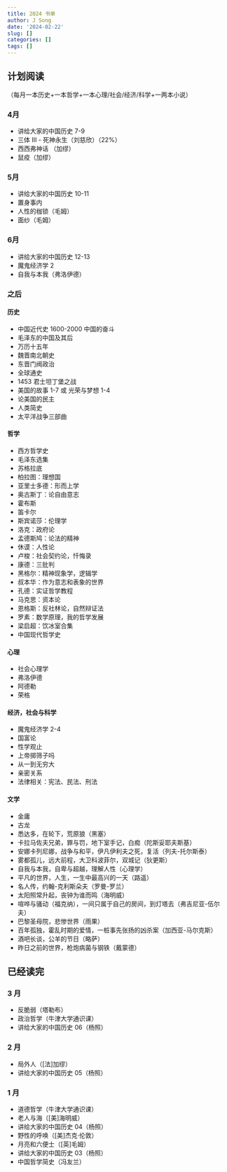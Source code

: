 ```yaml
---
title: 2024 书单
author: J Song
date: '2024-02-22'
slug: []
categories: []
tags: []
---
```



## 计划阅读
（每月一本历史+一本哲学+一本心理/社会/经济/科学+一两本小说）

### 4月
- 讲给大家的中国历史 7-9
- 三体 III - 死神永生（刘慈欣）（22%）
- 西西弗神话 （加缪）
- 鼠疫（加缪）
### 5月
- 讲给大家的中国历史 10-11
- 置身事内
- 人性的枷锁（毛姆）
- 面纱（毛姆）

### 6月
- 讲给大家的中国历史 12-13
- 魔鬼经济学 2
- 自我与本我（弗洛伊德）


### 之后
#### 历史
- 中国近代史 1600-2000 中国的奋斗
- 毛泽东的中国及其后
- 万历十五年
- 魏晋南北朝史
- 东晋门阀政治
- 全球通史
- 1453 君士坦丁堡之战
- 美国的故事 1-7 或 光荣与梦想 1-4
- 论美国的民主
- 人类简史
- 太平洋战争三部曲
#### 哲学
- 西方哲学史
- 毛泽东选集
- 苏格拉底
- 柏拉图：理想国
- 亚里士多德：形而上学
- 奥古斯丁：论自由意志
- 霍布斯
- 笛卡尔
- 斯宾诺莎：伦理学
- 洛克：政府论
- 孟德斯鸠：论法的精神
- 休谟：人性论
- 卢梭：社会契约论，忏悔录
- 康德：三批判
- 黑格尔：精神现象学，逻辑学
- 叔本华：作为意志和表象的世界
- 孔德：实证哲学教程
- 马克思：资本论
- 恩格斯：反社林论，自然辩证法
- 罗素：数学原理，我的哲学发展
- 梁启超：饮冰室合集
- 中国现代哲学史
#### 心理
- 社会心理学
- 弗洛伊德
- 阿德勒
- 荣格
#### 经济，社会与科学
- 魔鬼经济学 2-4
- 国富论
- 性学观止
- 上帝掷筛子吗
- 从一到无穷大
- 亲密关系
- 法律相关：宪法、民法、刑法
#### 文学
- 金庸
- 古龙
- 悉达多，在轮下，荒原狼（黑塞）
- 卡拉马佐夫兄弟，罪与罚，地下室手记，白痴（陀斯妥耶夫斯基）
- 安娜卡列尼娜，战争与和平，伊凡伊利夫之死，复活（列夫-托尔斯泰）
- 雾都孤儿，远大前程，大卫科波菲尔，双城记（狄更斯）
- 自我与本我，自卑与超越，理解人性（心理学）
- 平凡的世界，人生，一生中最高兴的一天（路遥）
- 名人传，约翰-克利斯朵夫（罗曼-罗兰）
- 太阳照常升起，丧钟为谁而鸣（海明威）
- 喧哗与骚动（福克纳），一间只属于自己的房间，到灯塔去（弗吉尼亚-伍尔夫）
- 巴黎圣母院，悲惨世界（雨果）
- 百年孤独，霍乱时期的爱情，一桩事先张扬的凶杀案（加西亚-马尔克斯）
- 酒吧长谈，公羊的节日（略萨）
- 昨日之前的世界，枪炮病菌与钢铁（戴蒙德）

## 已经读完
### 3 月
- 反脆弱（塔勒布）
- 政治哲学（牛津大学通识课）
- 讲给大家的中国历史 06（杨照）
### 2 月
- 局外人（[法]加缪）
- 讲给大家的中国历史 05（杨照）
### 1 月
- 道德哲学（牛津大学通识课）
- 老人与海（[美]海明威）
- 讲给大家的中国历史 04（杨照）
- 野性的呼唤（[美]杰克·伦敦）
- 月亮和六便士（[英]毛姆）
- 讲给大家的中国历史 03（杨照）
- 中国哲学简史（冯友兰）


